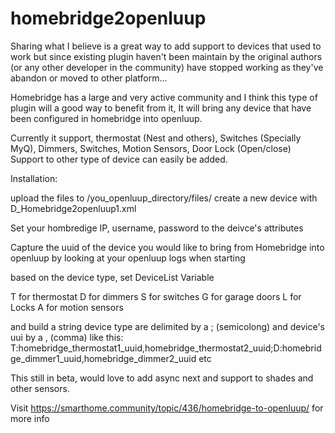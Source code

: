 # homebridge2openluup
Sharing what I believe is a great way to add support to devices that used to work but since existing plugin haven't been maintain by the original authors (or any other developer in the community) have stopped working as they've abandon or moved to other platform...

Homebridge has a large and very active community and I think this type of plugin will a good way to benefit from it, It will bring any device that have been configured in homebridge into openluup.

Currently it support, thermostat (Nest and others), Switches (Specially MyQ), Dimmers, Switches, Motion Sensors, Door Lock (Open/close) Support to other type of device can easily be added.


Installation:

upload the files to /you_openluup_directory/files/
create a new device with D_Homebridge2openluup1.xml

Set your hombredige IP, username, password to the deivce's attributes

Capture the uuid of the device you would like to bring from Homebridge into openluup by looking at your openluup logs when starting

based on the device type, set DeviceList Variable

T for thermostat
D for dimmers
S for switches
G for garage doors
L for Locks
A for motion sensors

and build a string device type are delimited by a ; (semicolong) and device's uui by a , (comma) like this:
T:homebridge_thermostat1_uuid,homebridge_thermostat2_uuid;D:homebridge_dimmer1_uuid,homebridge_dimmer2_uuid etc

This still in beta, would love to add async next and support to shades and other sensors.

Visit https://smarthome.community/topic/436/homebridge-to-openluup/ for more info
